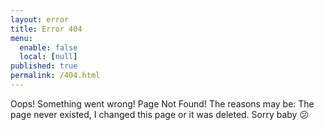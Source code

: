 ```yaml
---
layout: error
title: Error 404
menu:
  enable: false
  local: [null]
published: true
permalink: /404.html
---
```


Oops! Something went wrong! Page Not Found! The reasons may be: The page never existed, I changed this page or it was deleted. Sorry baby :confused:
